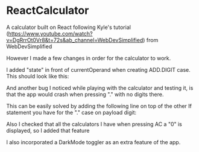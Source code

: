# ReactCalculator
A calculator built on React following Kyle's tutorial (https://www.youtube.com/watch?v=DgRrrOt0Vr8&t=72s&ab_channel=WebDevSimplified) from WebDevSimplified

However I made a few changes in order for the calculator to work. 


I added "state" in front of currentOperand when creating ADD.DIGIT case. This should look like this:

And another bug I noticed while playing with the calculator and testing it, is that the app would crash when pressing "." with no digits there. 

This can be easily solved by adding the following line on top of the other If statement you have for the "." case on payload digit:

Also I checked that all the calculators I have when pressing AC a "0" is displayed, so I added that feature
      
I also incorporated a DarkMode toggler as an extra feature of the app. 
